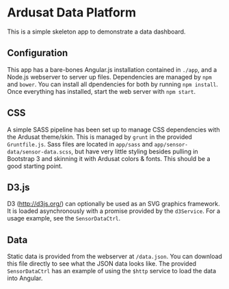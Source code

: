 # Ardusat Data Platform

This is a simple skeleton app to demonstrate a data dashboard.

## Configuration

This app has a bare-bones Angular.js installation contained in `./app`, and a Node.js webserver to
server up files. Dependencies are managed by `npm` and `bower`. You can install all dpendencies for
both by running `npm install`. Once everything has installed, start the web server with `npm start`.

## CSS

A simple SASS pipeline has been set up to manage CSS dependencies with the Ardusat theme/skin. This
is managed by `grunt` in the provided `Gruntfile.js`. Sass files are located in `app/sass` and
`app/sensor-data/sensor-data.scss`, but have very little styling besides pulling in Bootstrap 3 and
skinning it with Ardusat colors & fonts. This should be a good starting point.

## D3.js

D3 (http://d3js.org/) can optionally be used as an SVG graphics framework. It is loaded
asynchronously with a promise provided by the `d3Service`. For a usage example, see the
`SensorDataCtrl`.

## Data

Static data is provided from the webserver at `/data.json`. You can download this file directly to
see what the JSON data looks like. The provided `SensorDataCtrl` has an example of using the `$http`
service to load the data into Angular.
